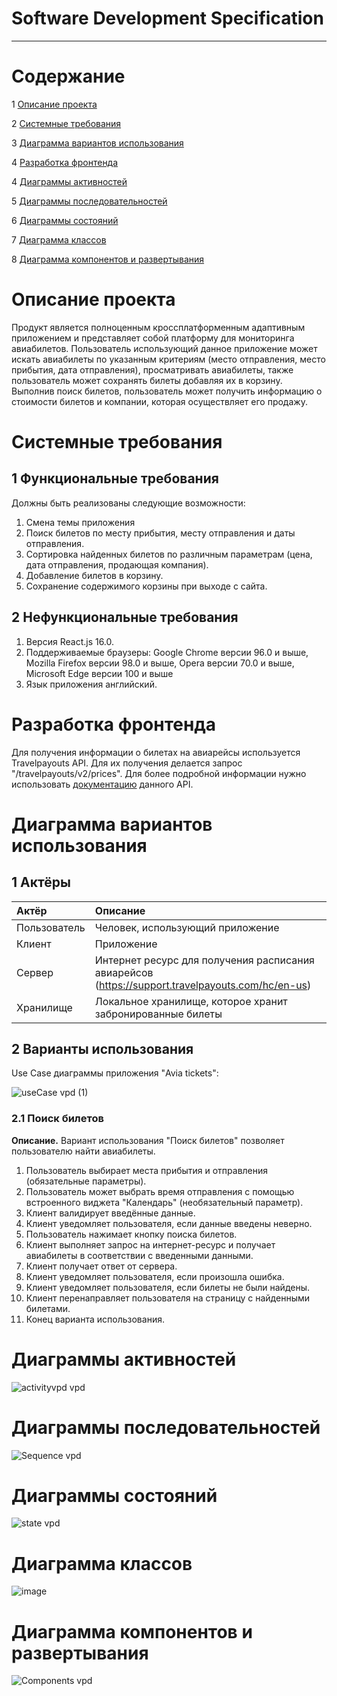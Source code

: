﻿# Software Development Specification
---

# Содержание
1 [Описание проекта](#описание-проекта)

2 [Системные требования](#системные-требования)

3 [Диаграмма вариантов использования](#диаграмма-вариантов-использования)  

4 [Разработка фронтенда](#разработка-фронтенда)

4 [Диаграммы активностей](#диаграммы-активностей)  

5 [Диаграммы последовательностей](#диаграммы-последовательностей)

6 [Диаграммы состояний](#диаграммы-состояний)  

7 [Диаграмма классов](#диаграмма-классов)  

8 [Диаграмма компонентов и развертывания](#диаграмма-компонентов-и-развертывания)

# Описание проекта

Продукт является полноценным кроссплатформенным адаптивным приложением и представляет собой платформу для мониторинга авиабилетов.
Пользователь использующий данное приложение может искать авиабилеты по указанным критериям (место отправления, место прибытия, дата отправления), просматривать авиабилеты, также пользователь может сохранять билеты добавляя их в корзину. Выполнив поиск билетов, пользователь может получить информацию о стоимости билетов и компании, которая осуществляет его продажу.

# Системные требования

## 1 Функциональные требования
Должны быть реализованы следующие возможности:
1. Смена темы приложения
2. Поиск билетов по месту прибытия, месту отправления и даты отправления.
3. Сортировка найденных билетов по различным параметрам (цена, дата отправления, продающая компания).
4. Добавление билетов в корзину.
5. Сохранение содержимого корзины при выходе с сайта.

## 2 Нефункциональные требования
1. Версия React.js 16.0.
2. Поддерживаемые браузеры: Google Chrome версии 96.0 и выше, Mozilla Firefox версии 98.0 и выше, Opera версии 70.0 и выше, Microsoft Edge версии 100 и выше
3. Язык приложения английский.

# Разработка фронтенда

Для получения информации о билетах на авиарейсы используется Travelpayouts API. Для их получения делается запрос "/travelpayouts/v2/prices". Для более подробной информации нужно использовать [документацию](https://support.travelpayouts.com/hc/en-us/categories/200358578-API-and-data) данного API.
# Диаграмма вариантов использования

## 1 Актёры

| Актёр        | Описание                                                                                         |
| :----------- | :----------------------------------------------------------------------------------------------- |
| Пользователь | Человек, использующий приложение                                                                 |
| Клиент       | Приложение                                                                                       |
| Сервер       | Интернет ресурс для получения расписания авиарейсов (https://support.travelpayouts.com/hc/en-us) |
| Хранилище    | Локальное хранилище, которое хранит забронированные билеты                                       |

## 2 Варианты использования

Use Case диаграммы приложения "Avia tickets":

![useCase vpd (1)](https://user-images.githubusercontent.com/68506750/203756617-b03207af-a13b-415a-bdd6-ea0c16c8ea27.jpg)

### 2.1 Поиск билетов

**Описание.** Вариант использования "Поиск билетов" позволяет пользователю найти авиабилеты.

1. Пользователь выбирает места прибытия и отправления (обязательные параметры).
2. Пользователь может выбрать время отправления с помощью встроенного виджета "Календарь" (необязательный параметр).
4. Клиент валидирует введённые данные.
5. Клиент уведомляет пользователя, если данные введены неверно.
6. Пользователь нажимает кнопку поиска билетов.
7. Клиент выполняет запрос на интернет-ресурс и получает авиабилеты в соответствии с введенными данными.
8. Клиент получает ответ от сервера.
9. Клиент уведомляет пользователя, если произошла ошибка.
10. Клиент уведомляет пользователя, если билеты не были найдены.
11. Клиент перенаправляет пользователя на страницу с найденными билетами.
12. Конец варианта использования.

# Диаграммы активностей

![activityvpd vpd](https://user-images.githubusercontent.com/68506750/203758042-6a535b62-57a5-4810-a9a5-0845e737eb73.jpg)

# Диаграммы последовательностей

![Sequence vpd](https://user-images.githubusercontent.com/68506750/203759821-1f36aae1-90fb-4d01-b588-74d6f66b28f1.jpg)

# Диаграммы состояний

![state vpd](https://user-images.githubusercontent.com/68506750/203758654-86e1995f-23cf-468e-96fe-70dbedfa0467.jpg)

# Диаграмма классов

![image](https://user-images.githubusercontent.com/68506750/203620951-e569945c-bac2-4664-8c40-03aef58b6d51.png)

# Диаграмма компонентов и развертывания

![Components vpd](https://user-images.githubusercontent.com/68506750/203618941-fe10814e-f342-4b14-a4cb-2b9b29123988.jpg)

